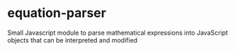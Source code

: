 # equation-parser
Small Javascript module to parse mathematical expressions into JavaScript objects that can be interpreted and modified
